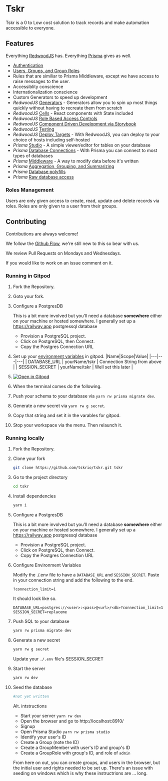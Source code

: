 
# Tskr

Tskr is a 0 to Low cost solution to track records and make automation accessible to everyone.

## Features

Everything [RedwoodJS](https://github.com/redwoodjs/redwood#features) has.
Everything [Prisma](https://www.prisma.io/docs/) gives as well.


- [Authentication](https://redwoodjs.com/docs/authentication#self-hosted-auth-installation-and-setup)
- [Users, Groups, and Group Roles](#Roles%20Management)
- Rules that are similiar to Prisma Middleware, except we have access to raise messages to the user.
- Accessiblity conscience
- Internationalization conscience
- Custom Generators to speed up development
- *RedwoodJS* [Generators](https://redwoodjs.com/docs/cli-commands#generate-alias-g) - Generators allow you to spin up most things quickly without having to recreate them from scratch
- *RedwoodJS* [Cells](https://redwoodjs.com/docs/cells) - React components with State included
- *RedwoodJS* [Role Based Access Controls](https://redwoodjs.com/cookbook/role-based-access-control-rbac#role-matrix-for-blog-rbac)
- *RedwoodJS* [Component Driven Development via Storybook](https://redwoodjs.com/docs/storybook)
- *RedwoodJS* [Testing](https://redwoodjs.com/docs/testing#redwood-and-testing)
- *RedwoodJS* [Deploy Targets](https://redwoodjs.com/docs/deploy) - With RedwoodJS, you can deploy to your choice of hosts including self-hosted
- *Prisma* [Studio](https://www.prisma.io/docs/concepts/components/prisma-studio) - A simple viewer/editor for tables on your database
- *Prisma* [Database Connections](https://www.prisma.io/docs/concepts/database-connectors) - With Prisma you can connect to most types of databases
- *Prisma* [Middleware](https://www.prisma.io/docs/concepts/components/prisma-client/middleware) - A way to modify data before it's written
- *Prisma* [Aggregation, Grouping, and Summarizing](https://www.prisma.io/docs/concepts/components/prisma-client/aggregation-grouping-summarizing)
- *Prisma* [Database polyfills](https://www.prisma.io/docs/concepts/components/prisma-client/database-polyfills)
- *Prisma* [Raw database access](https://www.prisma.io/docs/concepts/components/prisma-client/raw-database-access)

### Roles Management

Users are only given access to create, read, update and delete records via roles.  Roles are only given to a user from their groups.
## Contributing

Contributions are always welcome!

We follow the [Github Flow], we're still new to this so bear with us.

We review Pull Requests on Mondays and Wednesdays.

If you would like to work on an issue comment on it.

[Github Flow]: https://guides.github.com/introduction/flow/
### Running in Gitpod

1.  Fork the Repository.
2.  Goto your fork.
3.  Configure a PostgresDB

      This is a bit more involved but you'll need a database **somewhere** either on your machine or hosted somewhere.  I generally set up a https://railway.app postgressql database

     -  Provision a PostgreSQL project.
     -  Click on PostgreSQL, then Connect.
     -  Copy the Postgres Connection URL
4.  Set up your [environment variables](https://gitpod.io/variables) in gitpod.
      |Name|Scope|Value|
      |---|---|---|
      | DATABASE_URL | yourName/tskr | Connection String from above |
      | SESSION_SECRET | yourName/tskr | Well set this later |
3.  [![Open in Gitpod](https://gitpod.io/button/open-in-gitpod.svg)](https://gitpod.io/from-referrer)
5.  When the terminal comes do the following.
6.  Push your schema to your database via `yarn rw prisma migrate dev`.
4.  Generate a new secret via `yarn rw g secret`.
5.  Copy that string and set it in the varables for gitpod.
6.  Stop your workspace via the menu.  Then relaunch it.

### Running locally

1.  Fork the Repository.
2.  Clone your fork
    ```bash
    git clone https://github.com/tskrio/tskr.git tskr
    ```
3. Go to the project directory
   ```bash
   cd tskr
   ```
4. Install dependencies
   ```bash
   yarn i
   ```
5. Configure a PostgresDB

    This is a bit more involved but you'll need a database **somewhere** either on your machine or hosted somewhere.  I generally set up a https://railway.app postgressql database

   -  Provision a PostgreSQL project.
   -  Click on PostgreSQL, then Connect.
   -  Copy the Postgres Connection URL

6. Configure Environment Variables

   Modify the ./.env file to have a `DATABASE_URL` and `SESSION_SECRET`.  Paste in your connection string and add the following to the end.
   ```
   ?connection_limit=1
   ```

   It should look like so.
   ```
   DATABASE_URL=postgres://<user>:<pass>@<url>/<db>?connection_limit=1
   SESSION_SECRET=replaceme
   ```
7. Push SQL to your database
   ```bash
   yarn rw prisma migrate dev
   ```
8. Generate a new secret
   ```bash
   yarn rw g secret
   ```
   Update your `./.env` file's SESSION_SECRET
9. Start the server
   ```bash
   yarn rw dev
   ```
10. Seed the database
    ```bash
    #not yet written
    ```
    Alt. intstructions
    - Start your server `yarn rw dev`
    - Open the browser and go to http://localhost:8910/
    - Signup
    - Open Prisma Studio `yarn rw prisma studio`
    - Identify your user's ID
    - Create a Group (note the ID)
    - Create a GroupMember with user's ID and group's ID
    - Create a GroupRole with group's ID, and role of `admin`

    From here on out, you can create groups, and users in the browser, but the initial user and rights needed to be set up.  There's an issue with seeding on windows which is why these instructrions are ... long.
